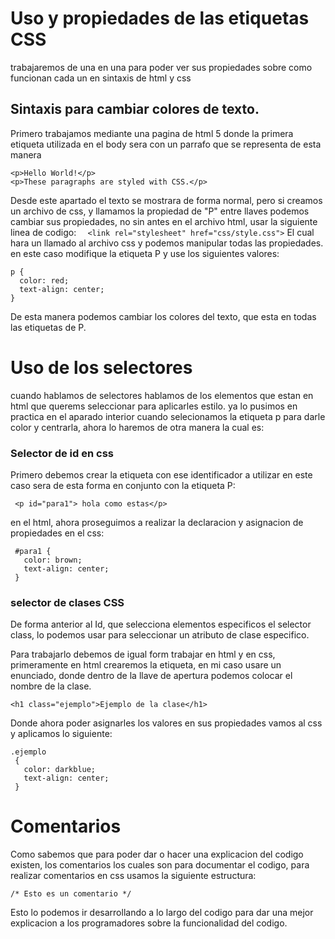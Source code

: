 # Uso y propiedades de las etiquetas CSS
trabajaremos de una en una para poder ver sus propiedades sobre como funcionan cada un en sintaxis de html y css
## Sintaxis para cambiar colores de texto.
Primero trabajamos mediante una pagina de html 5 donde la primera etiqueta utilizada en el body sera con un parrafo que se representa de esta manera
```
<p>Hello World!</p>
<p>These paragraphs are styled with CSS.</p>
```
Desde este apartado el texto se mostrara de forma normal, pero si creamos un archivo de css, y llamamos la propiedad de "P" entre llaves podemos cambiar sus propiedades, no sin antes en el archivo html, usar la siguiente linea de codigo:
  ```  <link rel="stylesheet" href="css/style.css">```
  El cual hara un llamado al archivo css y podemos manipular todas las propiedades.
  en este caso modifique la etiqueta P y use los siguientes valores:
  ```
p {
    color: red;
    text-align: center;
  } 
  ```
  De esta manera podemos cambiar los colores del texto, que esta en todas las etiquetas de P.

# Uso de los selectores
cuando hablamos de selectores hablamos de los elementos que estan en html que querems seleccionar para aplicarles estilo. ya lo pusimos en practica en el aparado interior cuando selecionamos la etiqueta p para darle color y centrarla, ahora lo haremos de otra manera la cual es:
### Selector de id en css
 
 Primero debemos crear la etiqueta con ese identificador a utilizar en este caso sera de esta forma en conjunto con la etiqueta P:
```
 <p id="para1"> hola como estas</p>
 ```
 en el html, ahora proseguimos a realizar la declaracion y asignacion de propiedades en el css:
 ```
  #para1 {
    color: brown;
    text-align: center;
  }
 ```
 ### selector de clases CSS
 De forma anterior al Id, que selecciona elementos especificos el selector class, lo podemos usar para seleccionar un atributo de clase especifico.

 Para trabajarlo debemos de igual form trabajar en html y en css, primeramente en html crearemos la etiqueta, en mi caso usare un enunciado, donde dentro de la llave de apertura podemos colocar el nombre de la clase.
 ```
<h1 class="ejemplo">Ejemplo de la clase</h1>
 ```
 Donde ahora poder asignarles los valores en sus propiedades vamos al css y aplicamos lo siguiente:
 ```
 .ejemplo
  {
    color: darkblue;
    text-align: center;
  }
 ```
 # Comentarios
 Como sabemos que para poder dar o hacer una explicacion del codigo existen, los comentarios los cuales son para documentar el codigo, para realizar comentarios en css usamos la siguiente estructura:
 ```
/* Esto es un comentario */
 ```
Esto lo podemos ir desarrollando a lo largo del codigo para dar una mejor explicacion a los programadores sobre la funcionalidad del codigo.